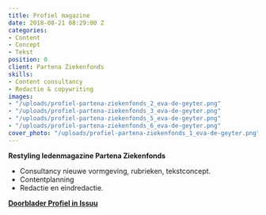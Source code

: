 ```yaml
---
title: Profiel magazine
date: 2018-08-21 08:29:00 Z
categories:
- Content
- Concept
- Tekst
position: 0
client: Partena Ziekenfonds
skills:
- Content consultancy
- Redactie & copywriting
images:
- "/uploads/profiel-partena-ziekenfonds_2_eva-de-geyter.png"
- "/uploads/profiel-partena-ziekenfonds_3_eva-de-geyter.png"
- "/uploads/profiel-partena-ziekenfonds_5_eva-de-geyter.png"
- "/uploads/profiel-partena-ziekenfonds_6_eva-de-geyter.png"
cover_photo: "/uploads/profiel-partena-ziekenfonds_1_eva-de-geyter.png"
---
```


**Restyling ledenmagazine Partena Ziekenfonds**

* Consultancy nieuwe vormgeving, rubrieken, tekstconcept.
* Contentplanning
* Redactie en eindredactie.

[**Doorblader Profiel in Issuu**
](http://issuu.com/partena-ziekenfonds.be/docs/146_partenamag_nl?e=4741781/61948302)